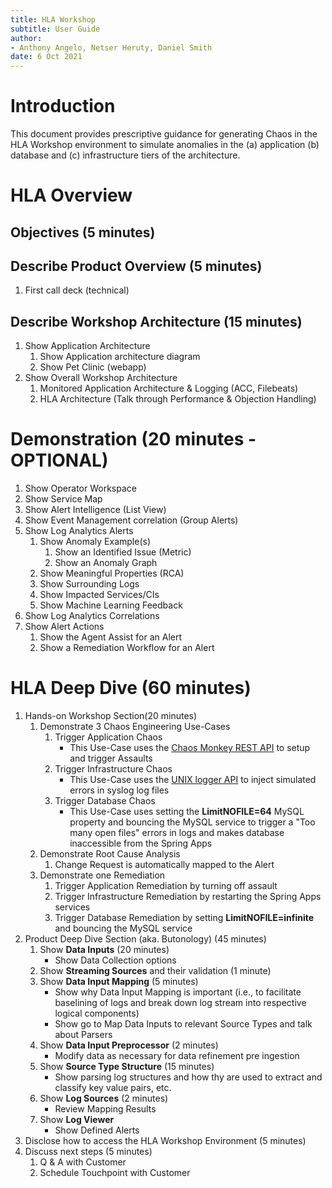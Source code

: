 ```yaml
---
title: HLA Workshop
subtitle: User Guide
author: 
- Anthony Angelo, Netser Heruty, Daniel Smith
date: 6 Oct 2021
---
```

# Introduction

This document provides prescriptive guidance for generating
Chaos in the HLA Workshop environment to simulate anomalies in the (a) application (b) database and (c) infrastructure tiers of the architecture.

# HLA Overview

## Objectives (5 minutes)

## Describe Product Overview (5 minutes)

1. First call deck (technical)

## Describe Workshop Architecture (15 minutes)

1. Show Application Architecture
   1. Show Application architecture diagram
   2. Show Pet Clinic (webapp)
2. Show Overall Workshop Architecture
   1. Monitored Application Architecture & Logging (ACC, Filebeats)
   2. HLA Architecture (Talk through Performance & Objection Handling)

# Demonstration (20 minutes - OPTIONAL)

1. Show Operator Workspace
2. Show Service Map
3. Show Alert Intelligence (List View)
4. Show Event Management correlation (Group Alerts)
5. Show Log Analytics Alerts
   1. Show Anomaly Example(s)
      1. Show an Identified Issue (Metric)
      2. Show an Anomaly Graph
   2. Show Meaningful Properties (RCA)
   3. Show Surrounding Logs
   4. Show Impacted Services/CIs
   5. Show Machine Learning Feedback
6. Show Log Analytics Correlations
7. Show Alert Actions
   1. Show the Agent Assist for an Alert
   2. Show a Remediation Workflow for an Alert

# HLA Deep Dive (60 minutes)

1. Hands-on Workshop  Section(20 minutes)
   1. Demonstrate 3 Chaos Engineering Use-Cases
      1. Trigger Application Chaos
         * This Use-Case uses the [Chaos Monkey REST API](https://codecentric.github.io/chaos-monkey-spring-boot/latest/#_http_endpoint) to setup and trigger Assaults
      2. Trigger Infrastructure Chaos
         * This Use-Case uses the [UNIX logger API](https://man7.org/linux/man-pages/man1/logger.1.html) to inject simulated errors in syslog log files
      3. Trigger Database Chaos
         * This Use-Case uses setting the **LimitNOFILE=64** MySQL property and bouncing the MySQL service to trigger a "Too many open files" errors in logs and makes database inaccessible from the Spring Apps
   2. Demonstrate Root Cause Analysis
      1. Change Request is automatically mapped to the Alert
   3. Demonstrate one Remediation
      1. Trigger Application Remediation by turning off assault
      2. Trigger Infrastructure Remediation by restarting the Spring Apps services
      3. Trigger Database Remediation by setting **LimitNOFILE=infinite** and bouncing the MySQL service
2. Product Deep Dive Section (aka. Butonology) (45 minutes)
   1. Show **Data Inputs** (20 minutes)
      * Show Data Collection options
   2. Show **Streaming Sources** and their validation (1 minute)
   3. Show **Data Input Mapping** (5 minutes)
      * Show why Data Input Mapping is important (i.e., to facilitate baselining of logs and break down log stream into respective logical components)
      * Show go to Map Data Inputs to relevant Source Types and talk about Parsers
   4. Show **Data Input Preprocessor** (2 minutes)
      * Modify data as necessary for data refinement pre ingestion
   5. Show **Source Type Structure** (15 minutes)
      * Show parsing log structures and how thy are used to extract and classify key value pairs, etc.
   6. Show **Log Sources**  (2 minutes)
      * Review Mapping Results
   7. Show **Log Viewer**
      * Show Defined Alerts
3. Disclose how to access the HLA Workshop Environment (5 minutes)
4. Discuss next steps (5 minutes)
   1. Q & A with Customer
   2. Schedule Touchpoint with Customer
